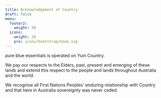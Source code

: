```yaml
---
title: Acknowledgement of Country
draft: false
menu:
  footer2:
    weight: 50
  icons:
    weight: 20
    pre: icons/bootstrap/book.svg
---
```

pure blue essentials is operated on Yuin Country.

We pay our respects to the Elders, past, present and emerging of these lands and extend this respect to the people and lands throughout Australia and the world.

We recognise all First Nations Peoples' enduring relationship with Country and that here in Australia sovereignty was never ceded.